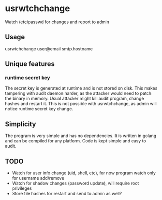 # usrwtchchange

Watch /etc/passwd for changes and report to admin

## Usage

usrwtchchange user@email smtp.hostname

## Unique features

### runtime secret key

The secret key is generated at runtime and is not stored on disk. This makes tampering with audit daemon harder, as the attacker would need to patch the binary in memory.
Usual attacker might kill audit program, change hashes and restart it. This is not possible with usrwtchchange, as admin will notice runtime secret key change.

## Simplicity

The program is very simple and has no dependencies. It is written in golang and can be compiled for any platform.
Code is kept simple and easy to audit.

## TODO

* Watch for user info change (uid, shell, etc), for now program watch only for username add/remove
* Watch for shadow changes (password update), will require root privileges
* Store file hashes for restart and send to admin as well?
